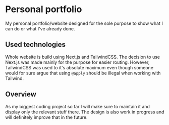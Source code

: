# Personal portfolio 
My personal portfolio/website designed for the sole purpose to show what I can do or what I've already done.

## Used technologies
Whole website is build using Next.js and TailwindCSS. The decision to use Next.js was made mainly for the purpose for easier routing. However, TailwindCSS was used to it's absolute maximum even though someone would for sure argue that using `@apply` should be illegal when working with Tailwind.

## Overview
As my biggest coding project so far I will make sure to maintain it and display only the relevant stuff there. The design is also work in progress and will definitely improve that in the future.
